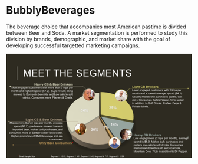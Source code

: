 # BubblyBeverages

The beverage choice that accompanies most American pastime is divided between Beer and Soda. 
A market segmentation is performed to study this division by brands, demographic, and market share
with the goal of developing successful targetted marketing campaigns.

![Alt text](segment_summ.png?raw=true "Optional Title")
